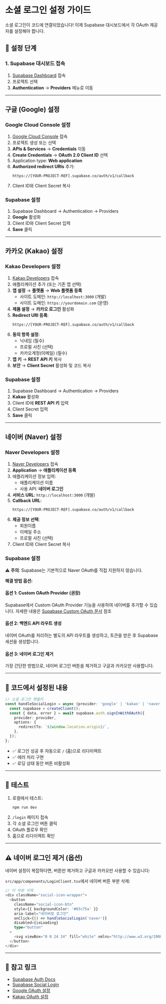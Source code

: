 # 소셜 로그인 설정 가이드

소셜 로그인이 코드에 연결되었습니다! 이제 Supabase 대시보드에서 각 OAuth 제공자를 설정해야 합니다.

## 🚀 설정 단계

### 1. Supabase 대시보드 접속
1. [Supabase Dashboard](https://supabase.com/dashboard) 접속
2. 프로젝트 선택
3. **Authentication** → **Providers** 메뉴로 이동

---

## 구글 (Google) 설정

### Google Cloud Console 설정
1. [Google Cloud Console](https://console.cloud.google.com/) 접속
2. 프로젝트 생성 또는 선택
3. **APIs & Services** → **Credentials** 이동
4. **Create Credentials** → **OAuth 2.0 Client ID** 선택
5. Application type: **Web application**
6. **Authorized redirect URIs** 추가:
   ```
   https://[YOUR-PROJECT-REF].supabase.co/auth/v1/callback
   ```
7. Client ID와 Client Secret 복사

### Supabase 설정
1. Supabase Dashboard → Authentication → Providers
2. **Google** 활성화
3. Client ID와 Client Secret 입력
4. **Save** 클릭

---

## 카카오 (Kakao) 설정

### Kakao Developers 설정
1. [Kakao Developers](https://developers.kakao.com/) 접속
2. 애플리케이션 추가 (또는 기존 앱 선택)
3. **앱 설정** → **플랫폼** → **Web 플랫폼 등록**
   - 사이트 도메인: `http://localhost:3000` (개발)
   - 사이트 도메인: `https://yourdomain.com` (운영)
4. **제품 설정** → **카카오 로그인** 활성화
5. **Redirect URI 등록**:
   ```
   https://[YOUR-PROJECT-REF].supabase.co/auth/v1/callback
   ```
6. **동의 항목 설정**: 
   - 닉네임 (필수)
   - 프로필 사진 (선택)
   - 카카오계정(이메일) (필수)
7. **앱 키** → **REST API 키** 복사
8. **보안** → **Client Secret** 활성화 및 코드 복사

### Supabase 설정
1. Supabase Dashboard → Authentication → Providers
2. **Kakao** 활성화
3. Client ID에 **REST API 키** 입력
4. Client Secret 입력
5. **Save** 클릭

---

## 네이버 (Naver) 설정

### Naver Developers 설정
1. [Naver Developers](https://developers.naver.com/) 접속
2. **Application** → **애플리케이션 등록**
3. 애플리케이션 정보 입력:
   - 애플리케이션 이름
   - 사용 API: **네이버 로그인**
4. **서비스 URL**: `http://localhost:3000` (개발)
5. **Callback URL**:
   ```
   https://[YOUR-PROJECT-REF].supabase.co/auth/v1/callback
   ```
6. **제공 정보 선택**: 
   - 회원이름
   - 이메일 주소
   - 프로필 사진 (선택)
7. Client ID와 Client Secret 복사

### Supabase 설정
⚠️ **주의**: Supabase는 기본적으로 Naver OAuth를 직접 지원하지 않습니다.

**해결 방법 옵션:**

#### 옵션 1: Custom OAuth Provider (권장)
Supabase에서 Custom OAuth Provider 기능을 사용하여 네이버를 추가할 수 있습니다.
자세한 내용은 [Supabase Custom OAuth 문서](https://supabase.com/docs/guides/auth/social-login/auth-custom-oauth) 참조

#### 옵션 2: 백엔드 API 라우트 생성
네이버 OAuth를 처리하는 별도의 API 라우트를 생성하고, 토큰을 받은 후 Supabase 세션을 생성합니다.

#### 옵션 3: 네이버 로그인 제거
가장 간단한 방법으로, 네이버 로그인 버튼을 제거하고 구글과 카카오만 사용합니다.

---

## 📝 코드에서 설정된 내용

```typescript
// 소셜 로그인 핸들러
const handleSocialLogin = async (provider: 'google' | 'kakao' | 'naver') => {
  const supabase = createClient();
  const { data, error } = await supabase.auth.signInWithOAuth({
    provider: provider,
    options: {
      redirectTo: `${window.location.origin}/`,
    },
  });
};
```

- ✅ 로그인 성공 후 자동으로 `/` (홈)으로 리다이렉트
- ✅ 에러 처리 구현
- ✅ 로딩 상태 동안 버튼 비활성화

---

## 🧪 테스트

1. 로컬에서 테스트:
   ```bash
   npm run dev
   ```
2. `/login` 페이지 접속
3. 각 소셜 로그인 버튼 클릭
4. OAuth 플로우 확인
5. 홈으로 리다이렉트 확인

---

## ⚠️ 네이버 로그인 제거 (옵션)

네이버 설정이 복잡하다면, 버튼만 제거하고 구글과 카카오만 사용할 수 있습니다:

`src/app/components/LoginClient.tsx`에서 네이버 버튼 부분 삭제:
```typescript
// 이 부분 삭제
<div className="social-icon-wrapper">
  <button 
    className="social-icon-btn" 
    style={{ backgroundColor: '#03c75a' }} 
    aria-label="네이버로 로그인"
    onClick={() => handleSocialLogin('naver')}
    disabled={isLoading}
    type="button"
  >
    <svg viewBox="0 0 24 24" fill="white" xmlns="http://www.w3.org/2000/svg"><path d="M15.9 12.825L9.15 3H3v18h6.15V11.175L15.9 21H21V3h-5.1v9.825z" /></svg>
  </button>
</div>
```

---

## 🔗 참고 링크

- [Supabase Auth Docs](https://supabase.com/docs/guides/auth)
- [Supabase Social Login](https://supabase.com/docs/guides/auth/social-login)
- [Google OAuth 설정](https://supabase.com/docs/guides/auth/social-login/auth-google)
- [Kakao OAuth 설정](https://supabase.com/docs/guides/auth/social-login/auth-kakao)











